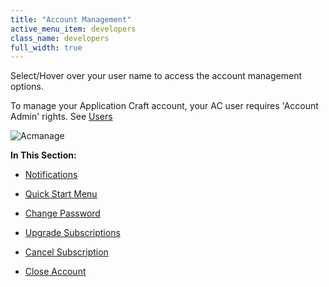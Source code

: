 ```yaml
---
title: "Account Management"
active_menu_item: developers
class_name: developers
full_width: true
---
```



Select/Hover over your user name to access the account management options.

To manage your Application Craft account, your AC user requires 'Account Admin' rights. See [Users](../the-console/console-tabs/more/users-groups/users)

![Acmanage](/img/docs/acmanage.png)

**In This Section:**

 - [Notifications](account-management/notifications)

 - [Quick Start Menu](account-management/quick-start-menu)

 - [Change Password](account-management/change-password)

 - [Upgrade Subscriptions](account-management/upgrade-subscription)

 - [Cancel Subscription](account-management/cancel-subscription)

 - [Close Account](account-management/close-account)

